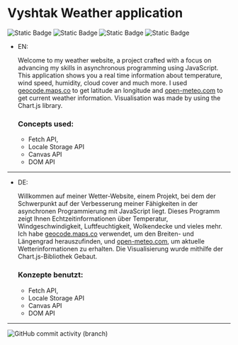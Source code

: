 # Vyshtak Weather application

![Static Badge](https://img.shields.io/badge/JavaScript-gray?style=for-the-badge&logo=Javascript)
![Static Badge](https://img.shields.io/badge/HTML-gray?style=for-the-badge&logo=html5&logoColor=orange)
![Static Badge](https://img.shields.io/badge/CSS-gray?style=for-the-badge&logo=css3&logoColor=blue)
![Static Badge](https://img.shields.io/badge/Chart.js-gray?style=for-the-badge&logo=chartdotjs&logoColor=pink)

- EN:  

    Welcome to my weather website, a project crafted with a focus on advancing my skills in asynchronous programming using JavaScript. This application shows you a real time information about temperature, wind speed, humidity, cloud cover and much more. I used [geocode.maps.co](https://geocode.maps.co/) to get latitude an longitude and [open-meteo.com](https://open-meteo.com/) to get current weather information. Visualisation was made by using the Chart.js library.

    ### Concepts used:
    - Fetch API,
    - Locale Storage API
    - Canvas API
    - DOM API
___

- DE:

    Willkommen auf meiner Wetter-Website, einem Projekt, bei dem der Schwerpunkt auf der Verbesserung meiner Fähigkeiten in der asynchronen Programmierung mit JavaScript liegt. Dieses Programm zeigt Ihnen Echtzeitinformationen über Temperatur, Windgeschwindigkeit, Luftfeuchtigkeit, Wolkendecke und vieles mehr. Ich habe [geocode.maps.co](https://geocode.maps.co/) verwendet, um den Breiten- und Längengrad herauszufinden, und [open-meteo.com](https://open-meteo.com/), um aktuelle Wetterinformationen zu erhalten. Die Visualisierung wurde mithilfe der Chart.js-Bibliothek Gebaut.

    ### Konzepte benutzt:
    - Fetch API,
    - Locale Storage API
    - Canvas API
    - DOM API
___
  
![GitHub commit activity (branch)](https://img.shields.io/github/commit-activity/w/Serhiivyshtak/Weather-app?style=for-the-badge)


